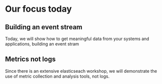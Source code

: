 # Our focus today

## Building an event stream

Today, we will show how to get meaningful data from your systems and
applications, building an event stram

## Metrics not logs

Since there is an extensive elasticseach workshop, we will demonstrate
the use of metric collection and analysis tools, not logs.
